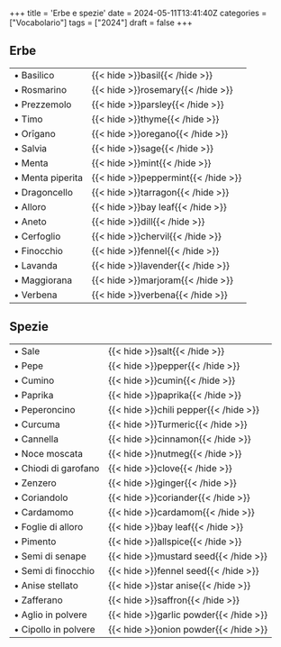 
+++
title = 'Erbe e spezie'
date = 2024-05-11T13:41:40Z
categories = ["Vocabolario"]
tags = ["2024"]
draft = false
+++



## Erbe

| | |
|------------|-----------|
| &bull; Basilico | {{< hide >}}basil{{< /hide >}} |
| &bull; Rosmarino | {{< hide >}}rosemary{{< /hide >}} |
| &bull; Prezzemolo | {{< hide >}}parsley{{< /hide >}} |
| &bull; Timo | {{< hide >}}thyme{{< /hide >}} |
| &bull; Orīgano | {{< hide >}}oregano{{< /hide >}} |
| &bull; Salvia | {{< hide >}}sage{{< /hide >}} |
| &bull; Menta | {{< hide >}}mint{{< /hide >}} |
| &bull; Menta piperita | {{< hide >}}peppermint{{< /hide >}} |
| &bull; Dragoncello | {{< hide >}}tarragon{{< /hide >}} |
| &bull; Alloro | {{< hide >}}bay leaf{{< /hide >}} |
| &bull; Aneto | {{< hide >}}dill{{< /hide >}} |
| &bull; Cerfoglio | {{< hide >}}chervil{{< /hide >}} |
| &bull; Finocchio | {{< hide >}}fennel{{< /hide >}} |
| &bull; Lavanda | {{< hide >}}lavender{{< /hide >}} |
| &bull; Maggiorana | {{< hide >}}marjoram{{< /hide >}} |
| &bull; Verbena | {{< hide >}}verbena{{< /hide >}} |

## Spezie

| | |
|------------|-----------|
| &bull; Sale | {{< hide >}}salt{{< /hide >}} |
| &bull; Pepe | {{< hide >}}pepper{{< /hide >}} |
| &bull; Cumino | {{< hide >}}cumin{{< /hide >}} |
| &bull; Paprika | {{< hide >}}paprika{{< /hide >}} |
| &bull; Peperoncino | {{< hide >}}chili pepper{{< /hide >}} |
| &bull; Curcuma | {{< hide >}}Turmeric{{< /hide >}} |
| &bull; Cannella | {{< hide >}}cinnamon{{< /hide >}} |
| &bull; Noce moscata | {{< hide >}}nutmeg{{< /hide >}} |
| &bull; Chiodi di garofano | {{< hide >}}clove{{< /hide >}} |
| &bull; Zenzero | {{< hide >}}ginger{{< /hide >}} |
| &bull; Coriandolo | {{< hide >}}coriander{{< /hide >}} |
| &bull; Cardamomo | {{< hide >}}cardamom{{< /hide >}} |
| &bull; Foglie di alloro | {{< hide >}}bay leaf{{< /hide >}} |
| &bull; Pimento | {{< hide >}}allspice{{< /hide >}} |
| &bull; Semi di senape | {{< hide >}}mustard seed{{< /hide >}} |
| &bull; Semi di finocchio | {{< hide >}}fennel seed{{< /hide >}} |
| &bull; Anise stellato | {{< hide >}}star anise{{< /hide >}} |
| &bull; Zafferano | {{< hide >}}saffron{{< /hide >}} |
| &bull; Aglio in polvere | {{< hide >}}garlic powder{{< /hide >}} |
| &bull; Cipollo in polvere | {{< hide >}}onion powder{{< /hide >}} |
